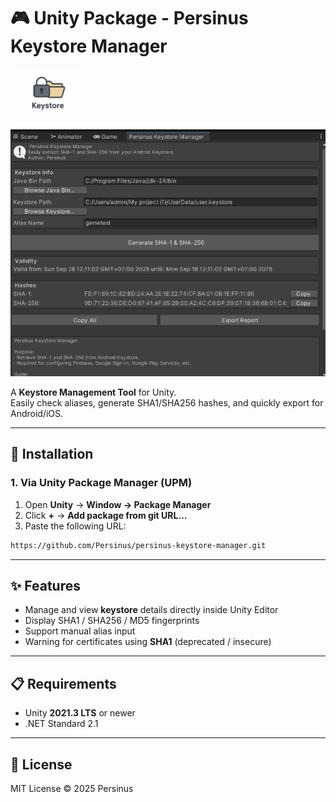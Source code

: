 # 🎮 Unity Package - Persinus Keystore Manager  
<img src="Docs/icon.png" alt="Persinus Keystore Manager Icon" width="120"/>

![Persinus Keystore Manager Screenshot](Docs/screenshot.png)  

A **Keystore Management Tool** for Unity.  
Easily check aliases, generate SHA1/SHA256 hashes, and quickly export for Android/iOS.  

---

## 🚀 Installation  

### 1. Via Unity Package Manager (UPM)  

1. Open **Unity** → **Window → Package Manager**  
2. Click **+** → **Add package from git URL…**  
3. Paste the following URL:  

```bash
https://github.com/Persinus/persinus-keystore-manager.git
```  


---



## ✨ Features  

- Manage and view **keystore** details directly inside Unity Editor  
- Display SHA1 / SHA256 / MD5 fingerprints  
- Support manual alias input  
- Warning for certificates using **SHA1** (deprecated / insecure)  

---

## 📋 Requirements  

- Unity **2021.3 LTS** or newer  
- .NET Standard 2.1  

---

## 📄 License  

MIT License © 2025 Persinus  
